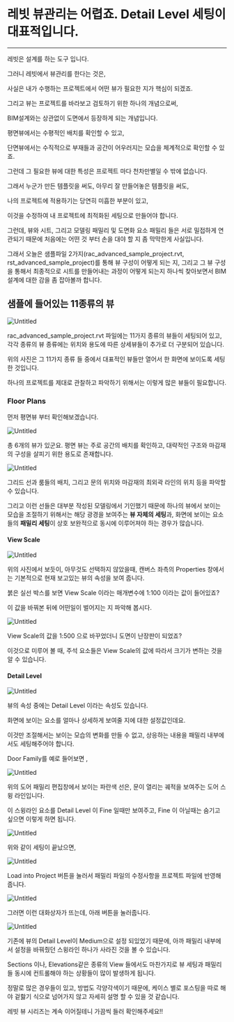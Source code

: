 # 레빗 뷰관리는 어렵죠. Detail Level 세팅이 대표적입니다.

---

레빗은 설계를 하는 도구 입니다.

그러니 레빗에서 뷰관리를 한다는 것은,

사실은 내가 수행하는 프로젝트에서 어떤 뷰가 필요한 지가 핵심이 되겠죠.

그리고 뷰는 프로젝트를 바라보고 검토하기 위한 하나의 개념으로써,

BIM설계와는 상관없이 도면에서 등장하게 되는 개념입니다.

평면뷰에서는 수평적인 배치를 확인할 수 있고,

단면뷰에서는 수직적으로 부재들과 공간이 어우러지는 모습을 체계적으로 확인할 수 있죠.

그런데 그 필요한 뷰에 대한 특성은 프로젝트 마다 천차만별일 수 밖에 없습니다.

그래서 누군가 만든 템플릿을 써도, 아무리 잘 만들어놓은 템플릿을 써도,

나의 프로젝트에 적용하기는 당연히 미흡한 부분이 있고,

이것을 수정하여 내 프로젝트에 최적화된 세팅으로 만들어야 합니다.

그런데, 뷰와 시트, 그리고 모델링 패밀리 및 도면화 요소 패밀리 들은 서로 밀접하게 연관되기 때문에 처음에는 어떤 것 부터 손을 대야 할 지 좀 막막한게 사실입니다.

그래서 오늘은 샘플파일 2가지(rac_advanced_sample_project.rvt, rst_advanced_sample_project)를 통해 뷰 구성이 어떻게 되는 지, 그리고 그 뷰 구성을 통해서 최종적으로 시트를 만들어내는 과정이 어떻게 되는지 하나씩 찾아보면서 BIM설계에 대한 감을 좀 잡아볼까 합니다.

## 샘플에 들어있는 11종류의 뷰

![Untitled](%E1%84%85%E1%85%A6%E1%84%87%E1%85%B5%E1%86%BA%20%E1%84%87%E1%85%B2%E1%84%80%E1%85%AA%20b5148/Untitled.png)

rac_advanced_sample_project.rvt 파일에는 11가지 종류의 뷰들이 세팅되어 있고, 각각 종류의 뷰 종류에는 위치와 용도에 따른 상세뷰들이 추가로 더 구분되어 있습니다.

위의 사진은 그 11가지 종류 들 중에서 대표적인 뷰들만 열어서 한 화면에 보이도록 세팅한 것입니다.

하나의 프로젝트를 제대로 관찰하고 파악하기 위해서는 이렇게 많은 뷰들이 필요합니다.

### Floor Plans

먼저 평면뷰 부터 확인해보겠습니다.

![Untitled](%E1%84%85%E1%85%A6%E1%84%87%E1%85%B5%E1%86%BA%20%E1%84%87%E1%85%B2%E1%84%80%E1%85%AA%20b5148/Untitled%201.png)

총 6개의 뷰가 있군요. 평면 뷰는 주로 공간의 배치를 확인하고, 대략적인 구조와 마감재의 구성을 살피기 위한 용도로 존재합니다.

![Untitled](%E1%84%85%E1%85%A6%E1%84%87%E1%85%B5%E1%86%BA%20%E1%84%87%E1%85%B2%E1%84%80%E1%85%AA%20b5148/Untitled%202.png)

그리드 선과 룸들의 배치, 그리고 문의 위치와 마감재의 최외곽 라인의 위치 등을 파악할 수 있습니다.

그리고 이런 선들은 대부분 작성된 모델링에서 기인했기 때문에 하나의 뷰에서 보이는 모습을 조절하기 위해서는 해당 광경을 보여주는 **뷰 자체의 세팅**과, 화면에 보이는 요소들의 **패밀리 세팅**이 상호 보완적으로 동시에 이루어져야 하는 경우가 많습니다.

#### View Scale

![Untitled](%E1%84%85%E1%85%A6%E1%84%87%E1%85%B5%E1%86%BA%20%E1%84%87%E1%85%B2%E1%84%80%E1%85%AA%20b5148/Untitled%203.png)

위의 사진에서 보듯이, 아무것도 선택하지 않았을때, 캔버스 좌측의 Properties 창에서는 기본적으로 현재 보고있는 뷰의 속성을 보여 줍니다.

붉은 실선 박스를 보면 View Scale 이라는 매개변수에 1:100 이라는 값이 들어있죠?

이 값을 바꿔본 뒤에 어떤일이 벌어지는 지 파악해 봅시다.

![Untitled](%E1%84%85%E1%85%A6%E1%84%87%E1%85%B5%E1%86%BA%20%E1%84%87%E1%85%B2%E1%84%80%E1%85%AA%20b5148/Untitled%204.png)

View Scale의 값을 1:500 으로 바꾸었더니 도면이 난장판이 되었죠?

이것으로 미루어 볼 때, 주석 요소들은 View Scale의 값에 따라서 크기가 변하는 것을 알 수 있습니다.

#### Detail Level

![Untitled](%E1%84%85%E1%85%A6%E1%84%87%E1%85%B5%E1%86%BA%20%E1%84%87%E1%85%B2%E1%84%80%E1%85%AA%20b5148/Untitled%205.png)

뷰의 속성 중에는 Detail Level 이라는 속성도 있습니다.

화면에 보이는 요소를 얼마나 상세하게 보여줄 지에 대한 설정값인데요.

이것만 조절해서는 보이는 모습의 변화를 만들 수 없고, 상응하는 내용을 패밀리 내부에서도 세팅해주어야 합니다.

Door Family를 예로 들어보면 ,

![Untitled](%E1%84%85%E1%85%A6%E1%84%87%E1%85%B5%E1%86%BA%20%E1%84%87%E1%85%B2%E1%84%80%E1%85%AA%20b5148/Untitled%206.png)

위의 도어 패밀리 편집창에서 보이는 파란색 선은, 문이 열리는 궤적을 보여주는 도어 스윙 라인입니다.

이 스윙라인 요소를 Detail Level 이 Fine 일때만 보여주고, Fine 이 아닐때는 숨기고 싶으면 이렇게 하면 됩니다.

![Untitled](%E1%84%85%E1%85%A6%E1%84%87%E1%85%B5%E1%86%BA%20%E1%84%87%E1%85%B2%E1%84%80%E1%85%AA%20b5148/Untitled%207.png)

위와 같이 세팅이 끝났으면,

![Untitled](%E1%84%85%E1%85%A6%E1%84%87%E1%85%B5%E1%86%BA%20%E1%84%87%E1%85%B2%E1%84%80%E1%85%AA%20b5148/Untitled%208.png)

Load into Project 버튼을 눌러서 패밀리 파일의 수정사항을 프로젝트 파일에 반영해 줍니다.

![Untitled](%E1%84%85%E1%85%A6%E1%84%87%E1%85%B5%E1%86%BA%20%E1%84%87%E1%85%B2%E1%84%80%E1%85%AA%20b5148/Untitled%209.png)

그러면 이런 대화상자가 뜨는데, 아래 버튼을 눌러줍니다.

![Untitled](%E1%84%85%E1%85%A6%E1%84%87%E1%85%B5%E1%86%BA%20%E1%84%87%E1%85%B2%E1%84%80%E1%85%AA%20b5148/Untitled%2010.png)

기존에 뷰의 Detail Level이 Medium으로 설정 되있었기 때문에, 아까 패밀리 내부에서 설정을 바꿔줬던 스윙라인 하나가 사라진 것을 볼 수 있습니다.

Sections 이나, Elevations같은 종류의 View 들에서도 마찬가지로 뷰 세팅과 패밀리들 동시에 컨트롤해야 하는 상황들이 많이 발생하게 됩니다. 

정말로 많은 경우들이 있고, 방법도 각양각색이기 때문에, 케이스 별로 포스팅을 따로 해야 겉핧기 식으로 넘어가지 않고 자세히 설명 할 수 있을 것 같습니다.

레빗 뷰 시리즈는 계속 이어질테니 가끔씩 들러 확인해주세요!!